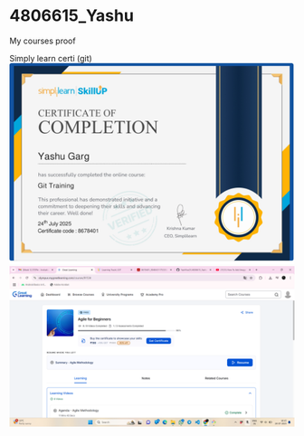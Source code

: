 # 4806615_Yashu
My courses proof

Simply learn certi (git) <br>
![certi](https://github.com/YashYou01/4806615_Yashu/blob/eebac8ea8e7f222e7c3038eb98c582cf5f19cbda/Git%20course_page-0001.jpg) <br>
![SS](https://github.com/YashYou01/4806615_Yashu/blob/2965ed8dfe79b5ff290d5fd26b34ee2c82ba4435/Screenshot%20(9).png)

